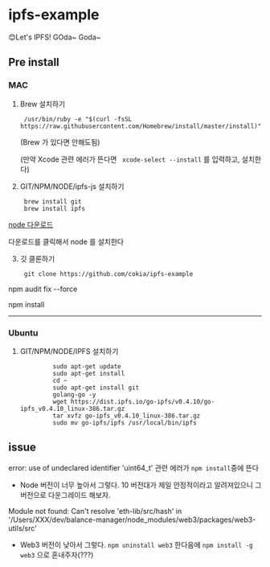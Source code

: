 # ipfs-example
😊Let's IPFS! GOda~ Goda~

## Pre install 
### MAC
1. Brew 설치하기

        /usr/bin/ruby -e "$(curl -fsSL https://raw.githubusercontent.com/Homebrew/install/master/install)"

    (Brew 가 있다면 안해도됨)

    (만약 Xcode 관련 에러가 뜬다면 ` xcode-select --install` 를 입력하고, 설치한다)

2. GIT/NPM/NODE/ipfs-js 설치하기

        brew install git
        brew install ipfs
[node 다운로드](https://nodejs.org/dist/v10.15.3/node-v10.15.3.pkg)

다운로드를 클릭해서 node 를 설치한다


3. 깃 클론하기

        git clone https://github.com/cokia/ipfs-example


npm audit fix --force

npm install

---
### Ubuntu
1. GIT/NPM/NODE/IPFS 설치하기

                sudo apt-get update
                sudo apt-get install 
                cd ~
                sudo apt-get install git
                golang-go -y
                wget https://dist.ipfs.io/go-ipfs/v0.4.10/go-ipfs_v0.4.10_linux-386.tar.gz
                tar xvfz go-ipfs_v0.4.10_linux-386.tar.gz
                sudo mv go-ipfs/ipfs /usr/local/bin/ipfs

## issue
 error: use of undeclared identifier 'uint64_t' 관련 에러가 `npm install`중에 뜬다

 - Node 버전이 너무 높아서 그렇다. 10 버전대가 제일 안정적이라고 알려져있으니 그버전으로 다운그레이드 해보자. 


 Module not found: Can't resolve 'eth-lib/src/hash' in '/Users/XXX/dev/balance-manager/node_modules/web3/packages/web3-utils/src'

 - Web3 버전이 낮아서 그렇다. `npm uninstall web3` 한다음에 `npm install -g web3` 으로 혼내주자(???)


 
